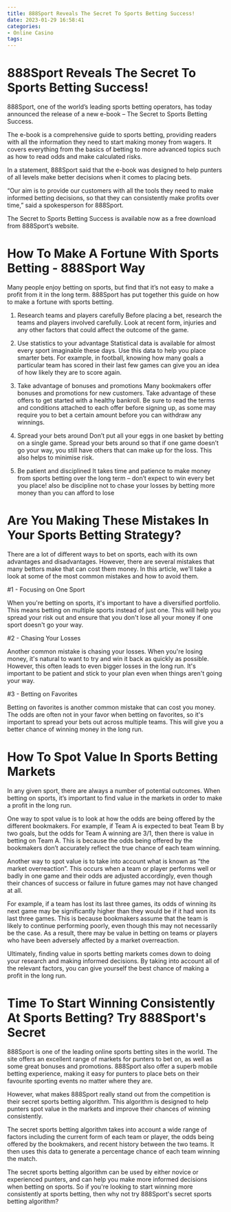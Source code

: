 ```yaml
---
title: 888Sport Reveals The Secret To Sports Betting Success!
date: 2023-01-29 16:58:41
categories:
- Online Casino
tags:
---
```



#  888Sport Reveals The Secret To Sports Betting Success!

888Sport, one of the world’s leading sports betting operators, has today announced the release of a new e-book – The Secret to Sports Betting Success.

The e-book is a comprehensive guide to sports betting, providing readers with all the information they need to start making money from wagers. It covers everything from the basics of betting to more advanced topics such as how to read odds and make calculated risks.

In a statement, 888Sport said that the e-book was designed to help punters of all levels make better decisions when it comes to placing bets.

“Our aim is to provide our customers with all the tools they need to make informed betting decisions, so that they can consistently make profits over time,” said a spokesperson for 888Sport.

The Secret to Sports Betting Success is available now as a free download from 888Sport’s website.

#  How To Make A Fortune With Sports Betting - 888Sport Way 

Many people enjoy betting on sports, but find that it’s not easy to make a profit from it in the long term. 888Sport has put together this guide on how to make a fortune with sports betting.

1. Research teams and players carefully
Before placing a bet, research the teams and players involved carefully. Look at recent form, injuries and any other factors that could affect the outcome of the game.

2. Use statistics to your advantage
Statistical data is available for almost every sport imaginable these days. Use this data to help you place smarter bets. For example, in football, knowing how many goals a particular team has scored in their last few games can give you an idea of how likely they are to score again.

3. Take advantage of bonuses and promotions
Many bookmakers offer bonuses and promotions for new customers. Take advantage of these offers to get started with a healthy bankroll. Be sure to read the terms and conditions attached to each offer before signing up, as some may require you to bet a certain amount before you can withdraw any winnings.

4. Spread your bets around
Don’t put all your eggs in one basket by betting on a single game. Spread your bets around so that if one game doesn’t go your way, you still have others that can make up for the loss. This also helps to minimise risk.

5. Be patient and disciplined
It takes time and patience to make money from sports betting over the long term – don’t expect to win every bet you place! also be discipline not to chase your losses by betting more money than you can afford to lose

#  Are You Making These Mistakes In Your Sports Betting Strategy? 

There are a lot of different ways to bet on sports, each with its own advantages and disadvantages. However, there are several mistakes that many bettors make that can cost them money. In this article, we'll take a look at some of the most common mistakes and how to avoid them.

#1 - Focusing on One Sport

When you're betting on sports, it's important to have a diversified portfolio. This means betting on multiple sports instead of just one. This will help you spread your risk out and ensure that you don't lose all your money if one sport doesn't go your way.

#2 - Chasing Your Losses

Another common mistake is chasing your losses. When you're losing money, it's natural to want to try and win it back as quickly as possible. However, this often leads to even bigger losses in the long run. It's important to be patient and stick to your plan even when things aren't going your way.

#3 - Betting on Favorites

Betting on favorites is another common mistake that can cost you money. The odds are often not in your favor when betting on favorites, so it's important to spread your bets out across multiple teams. This will give you a better chance of winning money in the long run.

#  How To Spot Value In Sports Betting Markets 

In any given sport, there are always a number of potential outcomes. When betting on sports, it’s important to find value in the markets in order to make a profit in the long run.

One way to spot value is to look at how the odds are being offered by the different bookmakers. For example, if Team A is expected to beat Team B by two goals, but the odds for Team A winning are 3/1, then there is value in betting on Team A. This is because the odds being offered by the bookmakers don’t accurately reflect the true chance of each team winning.

Another way to spot value is to take into account what is known as “the market overreaction”. This occurs when a team or player performs well or badly in one game and their odds are adjusted accordingly, even though their chances of success or failure in future games may not have changed at all.

For example, if a team has lost its last three games, its odds of winning its next game may be significantly higher than they would be if it had won its last three games. This is because bookmakers assume that the team is likely to continue performing poorly, even though this may not necessarily be the case. As a result, there may be value in betting on teams or players who have been adversely affected by a market overreaction.

Ultimately, finding value in sports betting markets comes down to doing your research and making informed decisions. By taking into account all of the relevant factors, you can give yourself the best chance of making a profit in the long run.

#  Time To Start Winning Consistently At Sports Betting? Try 888Sport's Secret

888Sport is one of the leading online sports betting sites in the world. The site offers an excellent range of markets for punters to bet on, as well as some great bonuses and promotions. 888Sport also offer a superb mobile betting experience, making it easy for punters to place bets on their favourite sporting events no matter where they are.

However, what makes 888Sport really stand out from the competition is their secret sports betting algorithm. This algorithm is designed to help punters spot value in the markets and improve their chances of winning consistently.

The secret sports betting algorithm takes into account a wide range of factors including the current form of each team or player, the odds being offered by the bookmakers, and recent history between the two teams. It then uses this data to generate a percentage chance of each team winning the match.

The secret sports betting algorithm can be used by either novice or experienced punters, and can help you make more informed decisions when betting on sports. So if you're looking to start winning more consistently at sports betting, then why not try 888Sport's secret sports betting algorithm?